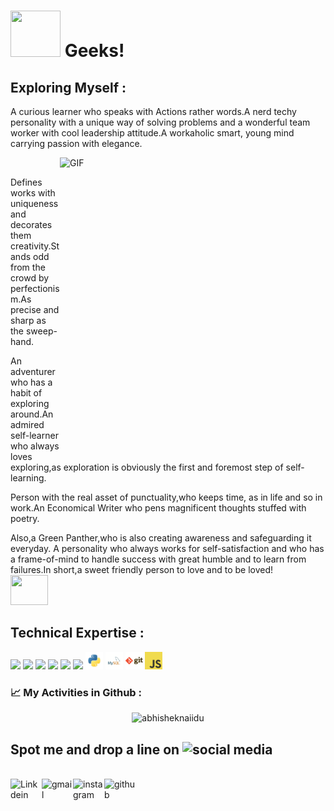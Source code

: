 # <img src="https://media0.giphy.com/media/3o7aCQ8mfzu4ltK0lG/200w.webp?cid=ecf05e47b7lff8znzl569baqlarveq9775zko971dq4vnr94&rid=200w.webp" width="80px" height="74px">  Geeks! 

## Exploring Myself : 

A curious learner who speaks with Actions rather words.A nerd techy personality with a unique way of solving problems and a wonderful team worker with cool leadership attitude.A workaholic smart, young mind carrying passion with elegance.

<img align="right" alt="GIF" src="https://media.giphy.com/media/j0MktH0wmO0U4XVUAx/giphy.gif" width="425" height="480" />
<br/>

Defines works with uniqueness and decorates them creativity.Stands odd from the crowd by perfectionism.As precise and sharp as the sweep-hand.

An adventurer who has a habit of exploring around.An admired self-learner who always loves exploring,as exploration is obviously the first and foremost step of self-learning.

Person with the real asset of punctuality,who keeps time, as in life and so in work.An Economical Writer who pens magnificent thoughts stuffed with poetry.

Also,a Green Panther,who is also creating awareness and safeguarding it everyday.
A personality who always works for self-satisfaction and who has a frame-of-mind to handle success with great humble and to learn from failures.In short,a sweet friendly person to love and to be loved! <br/> <img src="https://media0.giphy.com/media/ftYRPfRi49c0CFjPen/200w.webp?cid=ecf05e47vwyma4ampeqxshlh7bawvge33dw7r9tak8fzu4jt&rid=200w.webp" width="60 px" height="48 px" /> 


## Technical Expertise :

<code><img height="28" src="https://www.drupal.org/files/project-images/bootstrap-stack.png"></code>
<code><img height="28" src="https://hackr.io/tutorials/learn-html-5/logo/logo-html-5?ver=1587977020"></code>
<code><img height="28" src="https://upload.wikimedia.org/wikipedia/commons/thumb/d/d5/CSS3_logo_and_wordmark.svg/1200px-CSS3_logo_and_wordmark.svg.png"></code>
<code><img height="28" src="https://cms-assets.tutsplus.com/uploads/users/1251/posts/31701/preview_image/php-tutsplus.png"></code>
<code><img height="28" src="https://www.freepngimg.com/thumb/java/5-2-java-png-clipart-thumb.png"></code>
<code><img height="28" src="https://www.pinclipart.com/picdir/middle/396-3965857_c-c-programming-language-logo-clipart.png"></code>
<code><img height="28" src="https://raw.githubusercontent.com/github/explore/80688e429a7d4ef2fca1e82350fe8e3517d3494d/topics/python/python.png"></code>
<code><img height="28" src="https://raw.githubusercontent.com/github/explore/80688e429a7d4ef2fca1e82350fe8e3517d3494d/topics/mysql/mysql.png"></code>
<code><img height="28" src="https://raw.githubusercontent.com/github/explore/80688e429a7d4ef2fca1e82350fe8e3517d3494d/topics/git/git.png"></code>
<code><img height="28" src="https://raw.githubusercontent.com/github/explore/80688e429a7d4ef2fca1e82350fe8e3517d3494d/topics/javascript/javascript.png"></code>

### 📈 My Activities in Github : 

<p align="center"> <img src="https://github-readme-stats.vercel.app/api?username=Jayanthi-T&show_icons=true&theme=gotham" alt="abhisheknaiidu" />

## Spot me and drop a line on <img alt="social media" src="https://media1.giphy.com/media/IhIdF3UblqYRdLtNOt/200w.webp?cid=ecf05e47289d61f356268924b2dd55b64b043d96dfafb97f&rid=200w.webp" width="40px" >

<br>

<a href="https://www.linkedin.com/in/jayanthi-t-864202192/" target="_blank">
  <img align="left" alt="Linkdein " width="50px" src="https://media3.giphy.com/media/kyWNFTml48xUubWUq3/200w.webp?cid=ecf05e4786xrqst1yi0r2b0ivw2soit3eeg7hgzszc4wxrcf&rid=200w.webp" />  
</a>
<a href="mailto:jayanthit2112@gmail.com" target="_blank">
  <img align="left" alt="gmail "  width="50px" src="https://media2.giphy.com/media/YmhqSIaLh82K5lTEW5/200w.webp?cid=ecf05e47xzh89tk19fmbza0cuyhcp2lcj41jsm4e8p4ngbfc&rid=200w.webp" /> 
</a>
<a href="https://www.instagram.com/jaya_sisters/?hl=en" target="_blank">
  <img align="left" alt=" instagram" width="50px" height="50 px" src="https://media4.giphy.com/media/QWpK88H1g9PtmtQly1/200w.webp?cid=ecf05e47eadyykbebm4ecmviph8lgo8pc9ef80jmc3pxu1rl&rid=200w.webp" /> 
</a>
<a href="https://github.com/Jayanthi-T" target="_blank">
  <img align="left" alt="github " width="50px" src="https://media2.giphy.com/media/KzJkzjggfGN5Py6nkT/200.webp?cid=ecf05e472so75bua8d9xhpubbfle4kknyejfbfo5gnafiv0i&rid=200.webp" />
</a>
<br/>

